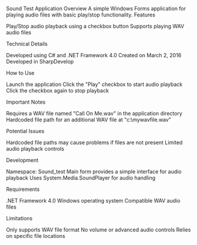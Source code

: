 Sound Test Application
Overview
A simple Windows Forms application for playing audio files with basic play/stop functionality.
Features

Play/Stop audio playback using a checkbox button
Supports playing WAV audio files

Technical Details

Developed using C# and .NET Framework 4.0
Created on March 2, 2016
Developed in SharpDevelop

How to Use

Launch the application
Click the "Play" checkbox to start audio playback
Click the checkbox again to stop playback

Important Notes

Requires a WAV file named "Call On Me.wav" in the application directory
Hardcoded file path for an additional WAV file at "c:\mywavfile.wav"

Potential Issues

Hardcoded file paths may cause problems if files are not present
Limited audio playback controls

Development

Namespace: Sound_test
Main form provides a simple interface for audio playback
Uses System.Media.SoundPlayer for audio handling

Requirements

.NET Framework 4.0
Windows operating system
Compatible WAV audio files

Limitations

Only supports WAV file format
No volume or advanced audio controls
Relies on specific file locations
